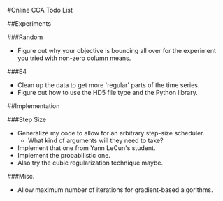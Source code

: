 #Online CCA Todo List

##Experiments

###Random
* Figure out why your objective is bouncing all over for the experiment you tried with non-zero column means.

###E4
* Clean up the data to get more 'regular' parts of the time series.
* Figure out how to use the HD5 file type and the Python library.

##Implementation

###Step Size
* Generalize my code to allow for an arbitrary step-size scheduler.
    * What kind of arguments will they need to take?
* Implement that one from Yann LeCun's student.
* Implement the probabilistic one.
* Also try the cubic regularization technique maybe.

###Misc.
* Allow maximum number of iterations for gradient-based algorithms.
